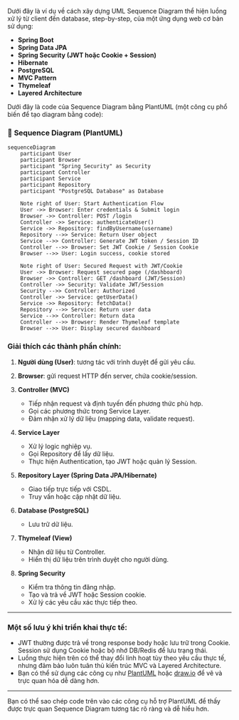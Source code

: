 Dưới đây là ví dụ về cách xây dựng UML Sequence Diagram thể hiện luồng xử lý từ client đến database, step-by-step, của một ứng dụng web cơ bản sử dụng:

- **Spring Boot**
- **Spring Data JPA**
- **Spring Security (JWT hoặc Cookie + Session)**
- **Hibernate**
- **PostgreSQL**
- **MVC Pattern**
- **Thymeleaf**
- **Layered Architecture**

Dưới đây là code của Sequence Diagram bằng PlantUML (một công cụ phổ biến để tạo diagram bằng code):

### 📝 **Sequence Diagram (PlantUML)**

```mermaid
sequenceDiagram
    participant User
    participant Browser
    participant "Spring Security" as Security
    participant Controller
    participant Service
    participant Repository
    participant "PostgreSQL Database" as Database

    Note right of User: Start Authentication Flow
    User ->> Browser: Enter credentials & Submit login
    Browser ->> Controller: POST /login
    Controller ->> Service: authenticateUser()
    Service ->> Repository: findByUsername(username)
    Repository -->> Service: Return User object
    Service -->> Controller: Generate JWT token / Session ID
    Controller -->> Browser: Set JWT Cookie / Session Cookie
    Browser -->> User: Login success, cookie stored

    Note right of User: Secured Request with JWT/Cookie
    User ->> Browser: Request secured page (/dashboard)
    Browser ->> Controller: GET /dashboard (JWT/Session)
    Controller ->> Security: Validate JWT/Session
    Security -->> Controller: Authorized
    Controller ->> Service: getUserData()
    Service ->> Repository: fetchData()
    Repository -->> Service: Return user data
    Service -->> Controller: Return data
    Controller -->> Browser: Render Thymeleaf template
    Browser -->> User: Display secured dashboard

```

### Giải thích các thành phần chính:

1. **Người dùng (User)**: tương tác với trình duyệt để gửi yêu cầu.
2. **Browser**: gửi request HTTP đến server, chứa cookie/session.
3. **Controller (MVC)**
   - Tiếp nhận request và định tuyến đến phương thức phù hợp.
   - Gọi các phương thức trong Service Layer.
   - Đảm nhận xử lý dữ liệu (mapping data, validate request).

2. **Service Layer**
   - Xử lý logic nghiệp vụ.
   - Gọi Repository để lấy dữ liệu.
   - Thực hiện Authentication, tạo JWT hoặc quản lý Session.

3. **Repository Layer (Spring Data JPA/Hibernate)**
   - Giao tiếp trực tiếp với CSDL.
   - Truy vấn hoặc cập nhật dữ liệu.

4. **Database (PostgreSQL)**
   - Lưu trữ dữ liệu.

4. **Thymeleaf (View)**
   - Nhận dữ liệu từ Controller.
   - Hiển thị dữ liệu trên trình duyệt cho người dùng.

5. **Spring Security**
   - Kiểm tra thông tin đăng nhập.
   - Tạo và trả về JWT hoặc Session cookie.
   - Xử lý các yêu cầu xác thực tiếp theo.

---

### Một số lưu ý khi triển khai thực tế:

- JWT thường được trả về trong response body hoặc lưu trữ trong Cookie. Session sử dụng Cookie hoặc bộ nhớ DB/Redis để lưu trạng thái.
- Luồng thực hiện trên có thể thay đổi linh hoạt tùy theo yêu cầu thực tế, nhưng đảm bảo luôn tuân thủ kiến trúc MVC và Layered Architecture.
- Bạn có thể sử dụng các công cụ như [PlantUML](https://plantuml.com/) hoặc [draw.io](https://app.diagrams.net/) để vẽ và trực quan hóa dễ dàng hơn.

---

Bạn có thể sao chép code trên vào các công cụ hỗ trợ PlantUML để thấy được trực quan Sequence Diagram tương tác rõ ràng và dễ hiểu hơn.